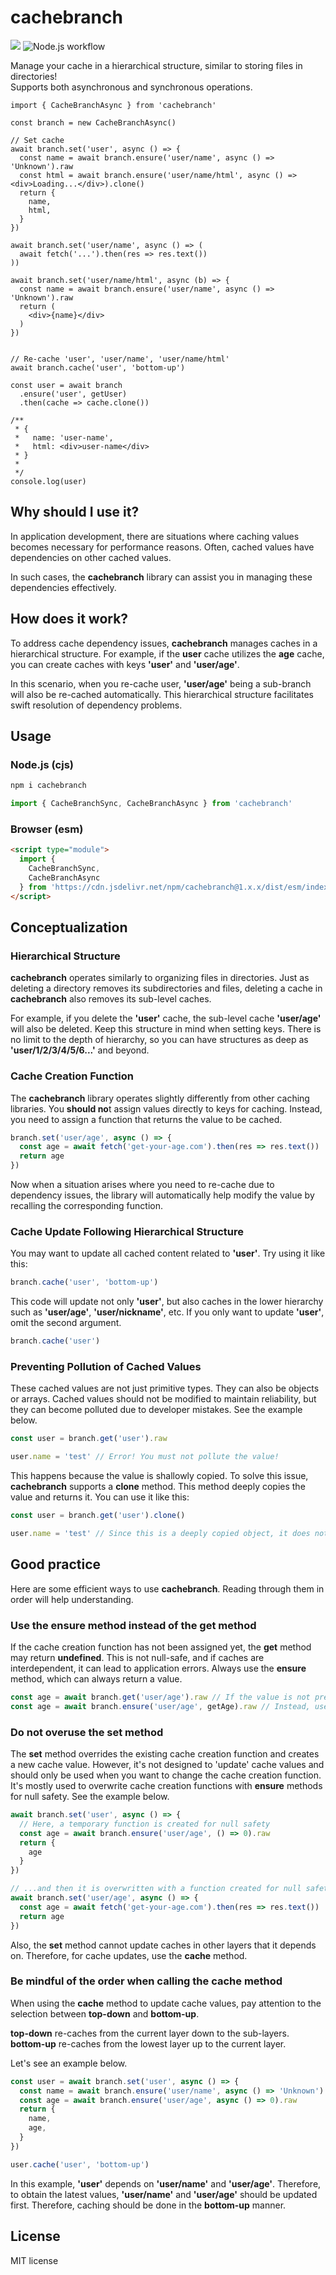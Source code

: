 # cachebranch

[![](https://data.jsdelivr.com/v1/package/npm/cachebranch/badge)](https://www.jsdelivr.com/package/npm/cachebranch)
![Node.js workflow](https://github.com/izure1/cachebranch/actions/workflows/node.js.yml/badge.svg)

Manage your cache in a hierarchical structure, similar to storing files in directories!  
Supports both asynchronous and synchronous operations.

```tsx
import { CacheBranchAsync } from 'cachebranch'

const branch = new CacheBranchAsync()

// Set cache
await branch.set('user', async () => {
  const name = await branch.ensure('user/name', async () => 'Unknown').raw
  const html = await branch.ensure('user/name/html', async () => <div>Loading...</div>).clone()
  return {
    name,
    html,
  }
})

await branch.set('user/name', async () => (
  await fetch('...').then(res => res.text())
))

await branch.set('user/name/html', async (b) => {
  const name = await branch.ensure('user/name', async () => 'Unknown').raw
  return (
    <div>{name}</div>
  )
})


// Re-cache 'user', 'user/name', 'user/name/html'
await branch.cache('user', 'bottom-up')

const user = await branch
  .ensure('user', getUser)
  .then(cache => cache.clone())

/**
 * {
 *   name: 'user-name',
 *   html: <div>user-name</div>
 * }
 * 
 */
console.log(user) 
```

## Why should I use it?

In application development, there are situations where caching values becomes necessary for performance reasons. Often, cached values have dependencies on other cached values.

In such cases, the **cachebranch** library can assist you in managing these dependencies effectively.

## How does it work?

To address cache dependency issues, **cachebranch** manages caches in a hierarchical structure. For example, if the **user** cache utilizes the **age** cache, you can create caches with keys **'user'** and **'user/age'**.

In this scenario, when you re-cache user, **'user/age'** being a sub-branch will also be re-cached automatically. This hierarchical structure facilitates swift resolution of dependency problems.

## Usage

### Node.js (cjs)

```bash
npm i cachebranch
```

```typescript
import { CacheBranchSync, CacheBranchAsync } from 'cachebranch'
```

### Browser (esm)

```html
<script type="module">
  import {
    CacheBranchSync,
    CacheBranchAsync
  } from 'https://cdn.jsdelivr.net/npm/cachebranch@1.x.x/dist/esm/index.min.js'
</script>
```

## Conceptualization

### Hierarchical Structure

**cachebranch** operates similarly to organizing files in directories. Just as deleting a directory removes its subdirectories and files, deleting a cache in **cachebranch** also removes its sub-level caches.

For example, if you delete the **'user'** cache, the sub-level cache **'user/age'** will also be deleted. Keep this structure in mind when setting keys. There is no limit to the depth of hierarchy, so you can have structures as deep as **'user/1/2/3/4/5/6...'** and beyond.

### Cache Creation Function

The **cachebranch** library operates slightly differently from other caching libraries.
You **should no**t assign values directly to keys for caching. Instead, you need to assign a function that returns the value to be cached.

```typescript
branch.set('user/age', async () => {
  const age = await fetch('get-your-age.com').then(res => res.text())
  return age
})
```

Now when a situation arises where you need to re-cache due to dependency issues, the library will automatically help modify the value by recalling the corresponding function.

### Cache Update Following Hierarchical Structure

You may want to update all cached content related to **'user'**. Try using it like this:

```typescript
branch.cache('user', 'bottom-up')
```

This code will update not only **'user'**, but also caches in the lower hierarchy such as **'user/age'**, **'user/nickname'**, etc. If you only want to update **'user'**, omit the second argument.

```typescript
branch.cache('user')
```

### Preventing Pollution of Cached Values

These cached values are not just primitive types. They can also be objects or arrays. Cached values should not be modified to maintain reliability, but they can become polluted due to developer mistakes. See the example below.

```typescript
const user = branch.get('user').raw

user.name = 'test' // Error! You must not pollute the value!
```

This happens because the value is shallowly copied. To solve this issue, **cachebranch** supports a **clone** method. This method deeply copies the value and returns it. You can use it like this:

```typescript
const user = branch.get('user').clone()

user.name = 'test' // Since this is a deeply copied object, it does not modify the cached value.
```

## Good practice

Here are some efficient ways to use **cachebranch**. Reading through them in order will help understanding.

### Use the **ensure** method instead of the **get** method

If the cache creation function has not been assigned yet, the **get** method may return **undefined**. This is not null-safe, and if caches are interdependent, it can lead to application errors. Always use the **ensure** method, which can always return a value.

```typescript
const age = await branch.get('user/age').raw // If the value is not present, an error may occur!
const age = await branch.ensure('user/age', getAge).raw // Instead, use it like this.
```

### Do not overuse the **set** method

The **set** method overrides the existing cache creation function and creates a new cache value. However, it's not designed to 'update' cache values and should only be used when you want to change the cache creation function. It's mostly used to overwrite cache creation functions with **ensure** methods for null safety. See the example below.

```typescript
await branch.set('user', async () => {
  // Here, a temporary function is created for null safety
  const age = await branch.ensure('user/age', () => 0).raw
  return {
    age
  }
})

// ...and then it is overwritten with a function created for null safety
await branch.set('user/age', async () => {
  const age = await fetch('get-your-age.com').then(res => res.text())
  return age
})
```

Also, the **set** method cannot update caches in other layers that it depends on. Therefore, for cache updates, use the **cache** method.

### Be mindful of the order when calling the **cache** method

When using the **cache** method to update cache values, pay attention to the selection between **top-down** and **bottom-up**.

**top-down** re-caches from the current layer down to the sub-layers.
**bottom-up** re-caches from the lowest layer up to the current layer.

Let's see an example below.

```typescript
const user = await branch.set('user', async () => {
  const name = await branch.ensure('user/name', async () => 'Unknown').raw
  const age = await branch.ensure('user/age', async () => 0).raw
  return {
    name,
    age,
  }
})

user.cache('user', 'bottom-up')
```

In this example, **'user'** depends on **'user/name'** and **'user/age'**.
Therefore, to obtain the latest values, **'user/name'** and **'user/age'** should be updated first. Therefore, caching should be done in the **bottom-up** manner.

## License

MIT license
